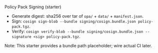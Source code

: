 Policy Pack Signing (starter)

- Generate digest: sha256 over tar of `opa/` + `data/` + `manifest.json`.
- Sign: `cosign sign-blob --bundle signing/cosign.bundle.json policy-pack.tgz`.
- Verify: `cosign verify-blob --bundle signing/cosign.bundle.json --signature <sig> policy-pack.tgz`.

Note: This starter provides a bundle path placeholder; wire actual CI later.

